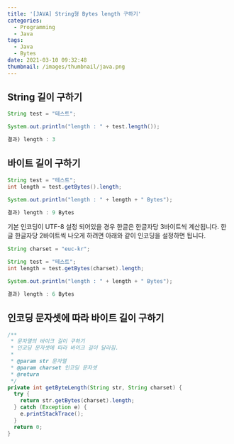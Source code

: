 ```yaml
---
title: '[JAVA] String형 Bytes length 구하기'
categories:
  - Programming
  - Java
tags:
  - Java
  - Bytes
date: 2021-03-10 09:32:48
thumbnail: /images/thumbnail/java.png
---
```


## String 길이 구하기

```java
String test = "테스트";

System.out.println("length : " + test.length());

결과) length : 3
```

## 바이트 길이 구하기

```java
String test = "테스트";
int length = test.getBytes().length;

System.out.println("length : " + length + " Bytes");

결과) length : 9 Bytes
```

기본 인코딩이 UTF-8 설정 되어있을 경우 한글은 한글자당 3바이트씩 계산됩니다. 한글 한글자당 2바이트씩 나오게 하려면 아래와 같이 인코딩을 설정하면 됩니다.

```java
String charset = "euc-kr";

String test = "테스트";
int length = test.getBytes(charset).length;

System.out.println("length : " + length + " Bytes");

결과) length : 6 Bytes
```

## 인코딩 문자셋에 따라 바이트 길이 구하기

```java
/**
 * 문자열의 바이크 길이 구하기
 * 인코딩 문자셋에 따라 바이크 길이 달라짐.
 *
 * @param str 문자열
 * @param charset 인코딩 문자셋
 * @return
 */
private int getByteLength(String str, String charset) {
  try {
    return str.getBytes(charset).length;
  } catch (Exception e) {
    e.printStackTrace();
  }
  return 0;
}
```

